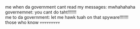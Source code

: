 me when da government cant read my messages: mwhahahaha <br>
governemnet: you cant do taht!!!!!!! <br>
me to da government: let me hawk tuah on that spyware!!!!!!! <br>
those who know 💀💀💀💀💀💀💀💀💀
